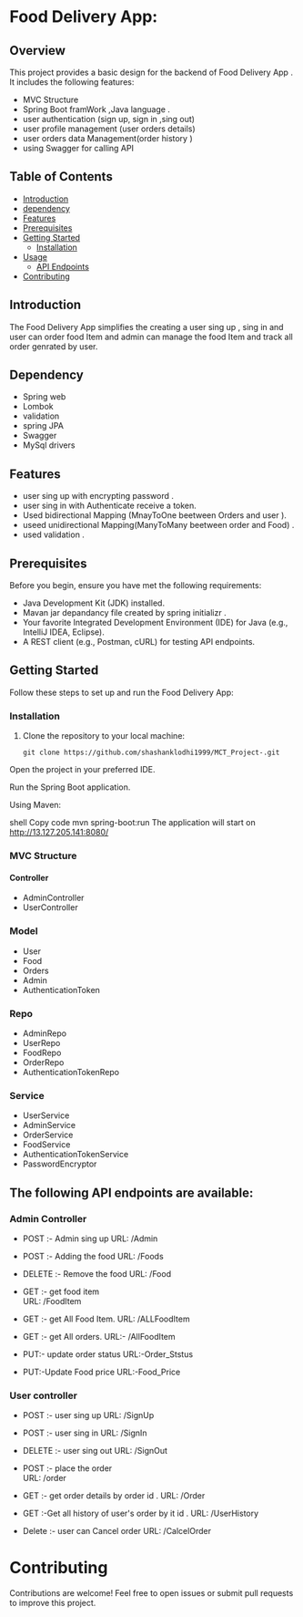 
# Food Delivery App:
## Overview

This project provides a basic design for the backend of   Food Delivery App . It includes the following features:
- MVC Structure
- Spring Boot framWork ,Java language .
- user  authentication (sign up, sign in ,sing out)
- user profile management (user orders details)
- user orders data Management(order history )
- using Swagger for calling API 

## Table of Contents

- [Introduction](#introduction)
- [dependency](#dependency)
- [Features](#features)
- [Prerequisites](#prerequisites)
- [Getting Started](#getting-started)
  - [Installation](#installation)
- [Usage](#usage)
  - [API Endpoints](#api-endpoints)
- [Contributing](#contributing)


## Introduction

The Food Delivery App   simplifies the creating a user sing up , sing in and  user can order food Item and admin can manage the food Item and track all order genrated by user. 

## Dependency
- Spring web 
- Lombok
- validation
- spring JPA
- Swagger 
- MySql drivers 
## Features
- user sing up with encrypting password .
- user sing in with Authenticate receive a token.
- Used bidirectional Mapping (MnayToOne beetween Orders and user ).
- useed unidirectional Mapping(ManyToMany beetween order and Food) .
- used validation .

## Prerequisites

Before you begin, ensure you have met the following requirements:

- Java Development Kit (JDK) installed.
- Mavan jar depandancy file created by spring initializr .
- Your favorite Integrated Development Environment (IDE) for Java (e.g., IntelliJ IDEA, Eclipse).
- A REST client (e.g., Postman, cURL) for testing API endpoints.

## Getting Started

Follow these steps to set up and run the  Food Delivery App:

### Installation

1. Clone the repository to your local machine:

   ```shell
   git clone https://github.com/shashanklodhi1999/MCT_Project-.git
Open the project in your preferred IDE.

Run the Spring Boot application.

Using Maven:

shell
Copy code
mvn spring-boot:run
The application will start on http://13.127.205.141:8080/

 ### MVC Structure
  #### Controller
  - AdminController
  - UserController
 ### Model
 - User
 - Food
 - Orders
 - Admin
 - AuthenticationToken
 ### Repo
 - AdminRepo
 - UserRepo
 - FoodRepo
 - OrderRepo
 - AuthenticationTokenRepo
 ### Service
 - UserService
 - AdminService
 - OrderService
 - FoodService
 - AuthenticationTokenService
 - PasswordEncryptor 


 ## The following API endpoints are available:
 
### Admin Controller 

- POST :-  Admin sing up
  URL: /Admin 

- POST :-   Adding the food 
  URL: /Foods

- DELETE :- Remove the food
  URL: /Food

 - GET :- get food item   
   URL: /FoodItem

 - GET  :- get All Food Item.
   URL: /ALLFoodItem

 - GET :- get All orders.
   URL:- /AllFoodItem 

 - PUT:- update order status
   URL:-Order_Ststus

 - PUT:-Update Food price
   URL:-Food_Price 


### User controller 

- POST :-  user sing up
  URL: /SignUp 

- POST :-  user sing in
  URL: /SignIn

- DELETE :- user sing out
  URL: /SignOut

 - POST :- place the order  
   URL: /order

 - GET  :- get order details by order id .
   URL: /Order

 - GET :-Get all history of user's order by it id .
   URL: /UserHistory  

 - Delete :-  user can Cancel order 
   URL: /CalcelOrder
 
 
# Contributing
Contributions are welcome! Feel free to open issues or submit pull requests to improve this project.